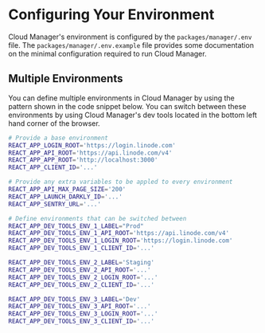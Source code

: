 # Configuring Your Environment

 Cloud Manager's environment is configured by the `packages/manager/.env` file. The `packages/manager/.env.example` file provides some documentation on the minimal configuration required to run Cloud Manager.

 ## Multiple Environments

 You can define multiple environments in Cloud Manager by using the pattern shown in the code snippet below. You can switch between these environments by using Cloud Manager's dev tools located in the bottom left hand corner of the browser. 

```sh
# Provide a base environment
REACT_APP_LOGIN_ROOT='https://login.linode.com'
REACT_APP_API_ROOT='https://api.linode.com/v4'
REACT_APP_APP_ROOT='http://localhost:3000'
REACT_APP_CLIENT_ID='...'

# Provide any extra variables to be appled to every environment
REACT_APP_API_MAX_PAGE_SIZE='200'
REACT_APP_LAUNCH_DARKLY_ID='...'
REACT_APP_SENTRY_URL='...'

# Define environments that can be switched between
REACT_APP_DEV_TOOLS_ENV_1_LABEL="Prod"
REACT_APP_DEV_TOOLS_ENV_1_API_ROOT='https://api.linode.com/v4'
REACT_APP_DEV_TOOLS_ENV_1_LOGIN_ROOT='https://login.linode.com'
REACT_APP_DEV_TOOLS_ENV_1_CLIENT_ID='...'

REACT_APP_DEV_TOOLS_ENV_2_LABEL='Staging'
REACT_APP_DEV_TOOLS_ENV_2_API_ROOT='...'
REACT_APP_DEV_TOOLS_ENV_2_LOGIN_ROOT='...'
REACT_APP_DEV_TOOLS_ENV_2_CLIENT_ID='...'

REACT_APP_DEV_TOOLS_ENV_3_LABEL='Dev'
REACT_APP_DEV_TOOLS_ENV_3_API_ROOT='...'
REACT_APP_DEV_TOOLS_ENV_3_LOGIN_ROOT='...'
REACT_APP_DEV_TOOLS_ENV_3_CLIENT_ID='...'
```